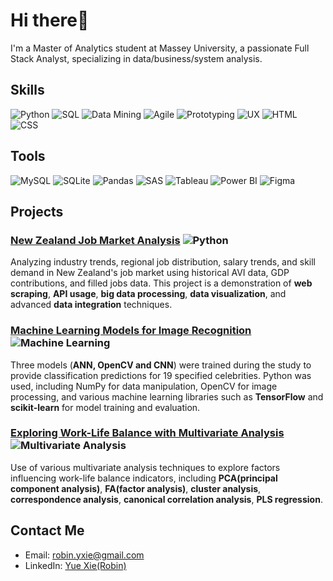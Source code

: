 # Hi there👋

I'm a Master of Analytics student at Massey University, a passionate Full Stack Analyst, specializing in data/business/system analysis. 

## Skills

![Python](https://img.shields.io/badge/Python-3776AB?style=flat-square&logo=python&logoColor=white)
![SQL](https://img.shields.io/badge/SQL-4479A1?style=flat-square&logo=postgresql&logoColor=white)
![Data Mining](https://img.shields.io/badge/Data%20Mining-FF6F00?style=flat-square&logo=dataiku&logoColor=white)
![Agile](https://img.shields.io/badge/Agile-61DAFB?style=flat-square&logo=agile&logoColor=white)
![Prototyping](https://img.shields.io/badge/Prototyping-FFB6C1?style=flat-square&logo=figma&logoColor=white)
![UX](https://img.shields.io/badge/UX-FF69B4?style=flat-square&logo=ux&logoColor=white)
![HTML](https://img.shields.io/badge/HTML-E34F26?style=flat-square&logo=html5&logoColor=white)
![CSS](https://img.shields.io/badge/CSS-1572B6?style=flat-square&logo=css3&logoColor=white)

## Tools

![MySQL](https://img.shields.io/badge/MySQL-4479A1?style=flat-square&logo=mysql&logoColor=white)
![SQLite](https://img.shields.io/badge/SQLite-003B57?style=flat-square&logo=sqlite&logoColor=white)
![Pandas](https://img.shields.io/badge/Pandas-150458?style=flat-square&logo=pandas&logoColor=white)
![SAS](https://img.shields.io/badge/SAS-0076A8?style=flat-square&logo=sas&logoColor=white)
![Tableau](https://img.shields.io/badge/Tableau-E97627?style=flat-square&logo=tableau&logoColor=white)
![Power BI](https://img.shields.io/badge/PowerBI-F2C811?style=flat-square&logo=powerbi&logoColor=black)
![Figma](https://img.shields.io/badge/Figma-F24E1E?style=flat-square&logo=figma&logoColor=white)



## Projects

### [New Zealand Job Market Analysis](https://strostro.github.io/portfolio/Python/NZ-Job-Landscape.html) ![Python](https://img.shields.io/badge/Python-3776AB?style=flat-square&logo=python&logoColor=white)
Analyzing industry trends, regional job distribution, salary trends, and skill demand in New Zealand's job market using historical AVI data, GDP contributions, and filled jobs data.
This project is a demonstration of **web scraping**, **API usage**, **big data processing**, **data visualization**, and advanced **data integration** techniques.

### [Machine Learning Models for Image Recognition](https://strostro.github.io/portfolio/DataMining/Celebrity%20Classification.htm) ![Machine Learning](https://img.shields.io/badge/Machine%20Learning-FF6F00?style=flat-square&logo=tensorflow&logoColor=white)
Three models (**ANN, OpenCV and CNN**) were trained during the study to provide classification predictions for 19 specified celebrities. Python was used, including NumPy for data manipulation, OpenCV for image processing, and various machine learning libraries such as **TensorFlow** and **scikit-learn** for model training and evaluation.

### [Exploring Work-Life Balance with Multivariate Analysis](https://strostro.github.io/portfolio/Multivariate%20Analysis/MultivariateAnalysis.htm) ![Multivariate Analysis](https://img.shields.io/badge/Multivariate%20Analysis-4CAF50?style=flat-square&logo=dataiku&logoColor=white)
Use of various multivariate analysis techniques to explore factors influencing work-life balance indicators, including **PCA(principal component analysis)**, **FA(factor analysis)**, **cluster analysis**, **correspondence analysis**, **canonical correlation analysis**, **PLS regression**.



## Contact Me

- Email: <a href="mailto:robin.yxie@gmail.com" target="_blank">robin.yxie@gmail.com</a>
- LinkedIn: <a href="https://www.linkedin.com/in/yue-xie-77377b2ba/" target="_blank">Yue Xie(Robin)</a>




